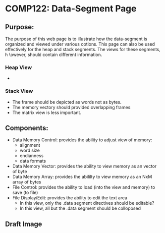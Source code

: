 # COMP122: Data-Segment Page

## Purpose:
The purpose of this web page is to illustrate how the data-segment is organized and viewed under various options.  This page can also be used effectively for the heap and stack segments.  The views for these 
segments, h \owever, should contain different information.

### Heap View
  * 
### Stack View
  * The frame should be depicted as words not as bytes.
  * The memory vectory should provided overlapping frames
  * The matrix view is less important.


## Components:
  * Data Memory Control: provides the ability to adjust view of memory:
    * alignment
    * word size
    * endianness
    * data formats
  * Data Memory Vector: provides the ability to view memory as an vector of byte
  * Data Memory Array: provides the abililty to view memory as an NxM array of bytes
  * File Control: provides the ability to load (into the view and memory) to save (to file)
  * File Display/Edit: provides the ability to edit the text area
      * In this view, only the .data segment directives should be editable?
      * In this view, all but the .data segment should be colloposed

## Draft Image
